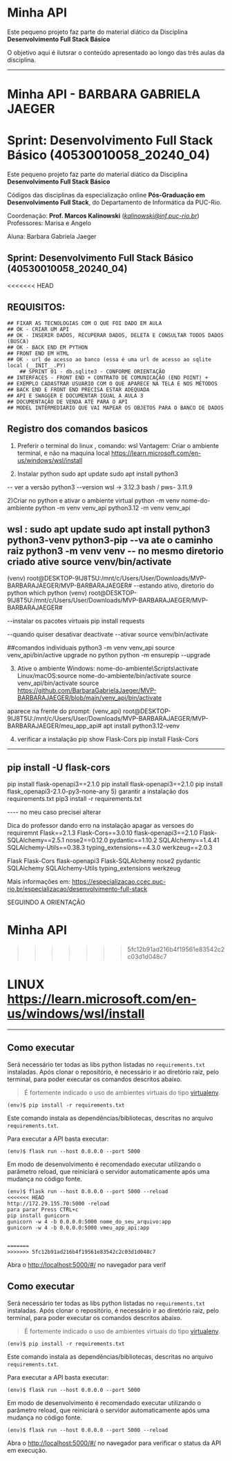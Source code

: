 # Minha API

Este pequeno projeto faz parte do material diático da Disciplina **Desenvolvimento Full Stack Básico** 

O objetivo aqui é ilutsrar o conteúdo apresentado ao longo das três aulas da disciplina.

---
# Minha API - BARBARA GABRIELA JAEGER
# Sprint: Desenvolvimento Full Stack Básico (40530010058_20240_04)

Este pequeno projeto faz parte do material diático da Disciplina **Desenvolvimento Full Stack Básico** 

Códigos das disciplinas da especialização online **Pós-Graduação em Desenvolvimento Full Stack**, do Departamento de Informática da PUC-Rio.

Coordenação: **Prof. Marcos Kalinowski** (*kalinowski@inf.puc-rio.br*)
Professores: Marisa e Angelo

Aluna: Barbara Gabriela Jaeger
## Sprint: Desenvolvimento Full Stack Básico (40530010058_20240_04)

<<<<<<< HEAD
## REQUISITOS: 
    ## FIXAR AS TECNOLOGIAS COM O QUE FOI DADO EM AULA
    ## OK - CRIAR UM API
    ## OK - INSERIR DADOS, RECUPERAR DADOS, DELETA E CONSULTAR TODOS DADOS (BUSCA)
    ## OK - BACK END EM PYTHON
    ## FRONT END EM HTML
    ## OK - url de acesso ao banco (essa é uma url de acesso ao sqlite local (__INIT__.PY)
        ## SPRINT 01 - db.sqlite3 - CONFORME ORIENTAÇÃO
    ## INTERFACES - FRONT END + CONTRATO DE COMUNICAÇÃO (END POINT) +
    ## EXEMPLO CADASTRAR USUARIO COM O QUE APARECE NA TELA E NOS MÉTODOS
    ## BACK END E FRONT END PRECISA ESTAR ADEQUADA
    ## API E SWAGGER E DOCUMENTAR IGUAL A AULA 3 
    ## DOCUMENTAÇÃO DE VENDA ATÉ PARA O API
    ## MODEL INTERMEDIARIO QUE VAI MAPEAR OS OBJETOS PARA O BANCO DE DADOS
    
##  Registro dos comandos basicos
1) Preferir o terminal do linux , comando: wsl
   Vantagem: Criar o ambiente terminal, e não na maquina local
   https://learn.microsoft.com/en-us/windows/wsl/install

2) Instalar python
sudo apt update
sudo apt install python3

-- ver a versão
python3 --version
 wsl ->   3.12.3
 bash / pws- 3.11.9


2)Criar no python e ativar o ambiente virtual
python -m venv nome-do-ambiente
python -m venv venv_api
python3.12 -m venv venv_api

wsl :
sudo apt update
sudo apt install python3 python3-venv python3-pip
--va ate o caminho raiz
python3 -m venv venv
-- no mesmo diretorio criado ative
source venv/bin/activate
--
(venv) root@DESKTOP-9IJ8T5U:/mnt/c/Users/User/Downloads/MVP-BARBARAJAEGER/MVP-BARBARAJAEGER#
--estando ativo, diretorio do python
which python
(venv) root@DESKTOP-9IJ8T5U:/mnt/c/Users/User/Downloads/MVP-BARBARAJAEGER/MVP-BARBARAJAEGER#

--instalar os pacotes virtuais
pip install requests

--quando quiser desativar 
deactivate
--ativar
source venv/bin/activate


##comandos individuais
    python3 -m venv venv_api
    source venv_api/bin/active
    upgrade no python
    python -m ensurepip --upgrade

3) Ative o ambiente
Windows: nome-do-ambiente\Scripts\activate
Linux/macOS:source nome-do-ambiente/bin/activate
source venv_api/bin/activate
source https://github.com/BarbaraGabrielaJaeger/MVP-BARBARAJAEGER/blob/main/venv_api/bin/activate


aparece na frente do prompt:
(venv_api) root@DESKTOP-9IJ8T5U:/mnt/c/Users/User/Downloads/MVP-BARBARAJAEGER/MVP-BARBARAJAEGER/meu_app_api# 
apt install python3.12-venv


4) verificar a instalação
pip show Flask-Cors
pip install Flask-Cors
----------
pip install -U flask-cors
---------
pip install flask-openapi3==2.1.0
pip install flask-openapi3==2.1.0
pip install flask_openapi3-2.1.0-py3-none-any
5) garantir a instalação dos requirements.txt
pip3 install -r requirements.txt

---- no meu caso precisei alterar
 
Dica do professor dando erro na instalação apagar as versoes do requiremnt
Flask==2.1.3
Flask-Cors==3.0.10
flask-openapi3==2.1.0
Flask-SQLAlchemy==2.5.1
nose2==0.12.0
pydantic==1.10.2
SQLAlchemy==1.4.41
SQLAlchemy-Utils==0.38.3
typing_extensions==4.3.0
werkzeug==2.0.3


Flask
Flask-Cors
flask-openapi3
Flask-SQLAlchemy
nose2
pydantic
SQLAlchemy
SQLAlchemy-Utils
typing_extensions
werkzeug




Mais informações em: https://especializacao.ccec.puc-rio.br/especializacao/desenvolvimento-full-stack


SEGUINDO A ORIENTAÇÃO

 Minha API
=======
>>>>>>> 5fc12b91ad216b4f19561e83542c2c03d1d048c7

# LINUX https://learn.microsoft.com/en-us/windows/wsl/install
---
## Como executar 


Será necessário ter todas as libs python listadas no `requirements.txt` instaladas.
Após clonar o repositório, é necessário ir ao diretório raiz, pelo terminal, para poder executar os comandos descritos abaixo.

> É fortemente indicado o uso de ambientes virtuais do tipo [virtualenv](https://virtualenv.pypa.io/en/latest/installation.html).

```
(env)$ pip install -r requirements.txt
```

Este comando instala as dependências/bibliotecas, descritas no arquivo `requirements.txt`.

Para executar a API  basta executar:

```
(env)$ flask run --host 0.0.0.0 --port 5000
```

Em modo de desenvolvimento é recomendado executar utilizando o parâmetro reload, que reiniciará o servidor
automaticamente após uma mudança no código fonte. 
```
(env)$ flask run --host 0.0.0.0 --port 5000 --reload
<<<<<<< HEAD
http://172.29.155.70:5000 -reload
para parar Press CTRL+c
pip install gunicorn
gunicorn -w 4 -b 0.0.0.0:5000 nome_do_seu_arquivo:app
gunicorn -w 4 -b 0.0.0.0:5000 vmeu_app_api:app


=======
>>>>>>> 5fc12b91ad216b4f19561e83542c2c03d1d048c7
```

Abra o [http://localhost:5000/#/](http://localhost:5000/#/) no navegador para verif

## Como executar 


Será necessário ter todas as libs python listadas no `requirements.txt` instaladas.
Após clonar o repositório, é necessário ir ao diretório raiz, pelo terminal, para poder executar os comandos descritos abaixo.

> É fortemente indicado o uso de ambientes virtuais do tipo [virtualenv](https://virtualenv.pypa.io/en/latest/installation.html).

```
(env)$ pip install -r requirements.txt
```

Este comando instala as dependências/bibliotecas, descritas no arquivo `requirements.txt`.

Para executar a API  basta executar:

```
(env)$ flask run --host 0.0.0.0 --port 5000
```

Em modo de desenvolvimento é recomendado executar utilizando o parâmetro reload, que reiniciará o servidor
automaticamente após uma mudança no código fonte. 

```
(env)$ flask run --host 0.0.0.0 --port 5000 --reload
```

Abra o [http://localhost:5000/#/](http://localhost:5000/#/) no navegador para verificar o status da API em execução.
